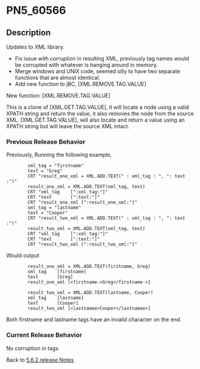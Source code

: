 # PN5_60566

<PageHeader />

## Description

Updates to XML library.

- Fix issue with corruption in resulting XML, previously tag names would be corrupted with whatever is hanging around in memory.
- Merge windows and UNIX code, seemed silly to have two separate functions that are almost identical.
- Add new function to jBC, [XML.REMOVE.TAG.VALUE]

New function: [XML.REMOVE.TAG.VALUE]

This is a clone of [XML.GET.TAG.VALUE], it will locate a node using a valid XPATH string and return the value, it also removes the node from the source XML. [XML.GET.TAG.VALUE], will also locate and return a value using an XPATH string but will leave the source XML intact.

### Previous Release Behavior

Previously, Running the following example,

```
        xml_tag = "firstname"
        text = "Greg"
        CRT "result_one_xml = XML.ADD.TEXT(" : xml_tag : ", ": text :")"
        result_one_xml = XML.ADD.TEXT(xml_tag, text)
        CRT "xml_tag    [":xml_tag:"]"
        CRT "text       [":text:"]"
        CRT "result_one_xml [":result_one_xml:"]"
        xml_tag = "lastname"
        text = "Cooper"
        CRT "result_two_xml = XML.ADD.TEXT(" : xml_tag : ", ": text :")"
        result_two_xml = XML.ADD.TEXT(xml_tag, text)
        CRT "xml_tag    [":xml_tag:"]"
        CRT "text       [":text:"]"
        CRT "result_two_xml [":result_two_xml:"]"
```

Would output

```
        result_one_xml = XML.ADD.TEXT(firstname, Greg)
        xml_tag    [firstname]
        text       [Greg]
        result_one_xml [<firstname->Greg</firstname->]

        result_two_xml = XML.ADD.TEXT(lastname, Cooper)
        xml_tag    [lastname]
        text       [Cooper]
        result_two_xml [<lastnamee>Cooper</lastnamee>]
```

Both firstname and lastname tags have an invalid character on the end.

### Current Release Behavior

No corruption in tags

Back to [5.6.2 release Notes](./../README.md)
